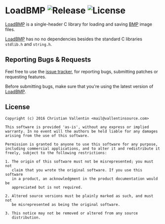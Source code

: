 
# LoadBMP ![Release][LoadBMPVersionBadge] ![License][LoadBMPLicenseBadge]

[LoadBMP][LoadBMP] is a single-header C library
for loading and saving [BMP][BMP] image files.

[LoadBMP][LoadBMP] has no no dependencies besides the standard C libraries
`stdlib.h` and `string.h`.


## Reporting Bugs & Requests

Feel free to use the [issue tracker][LoadBMPIssues],
for reporting bugs, submitting patches or requesting features.

Before submitting bugs, make sure that you're using the latest version of [LoadBMP][LoadBMP].


## License

```
Copyright (c) 2016 Christian Vallentin <mail@vallentinsource.com>

This software is provided 'as-is', without any express or implied
warranty. In no event will the authors be held liable for any damages
arising from the use of this software.

Permission is granted to anyone to use this software for any purpose,
including commercial applications, and to alter it and redistribute it
freely, subject to the following restrictions:

1. The origin of this software must not be misrepresented; you must not
   claim that you wrote the original software. If you use this software
   in a product, an acknowledgment in the product documentation would be
   appreciated but is not required.

2. Altered source versions must be plainly marked as such, and must not
   be misrepresented as being the original software.

3. This notice may not be removed or altered from any source
   distribution.
```


[LoadBMP]: https://github.com/MrVallentin/LoadBMP
[LoadBMPLicense]: https://github.com/MrVallentin/LoadBMP/blob/master/LICENSE

[LoadBMPVersionBadge]: https://img.shields.io/badge/release-v1.0.0-blue.svg
[LoadBMPLicenseBadge]: https://img.shields.io/badge/license-%20free%20to%20use%2C%20share%2C%20modify%20and%20redistribute-blue.svg

[LoadBMPIssues]: https://github.com/MrVallentin/LoadBMP/issues

[BMP]: https://en.wikipedia.org/wiki/BMP_file_format
